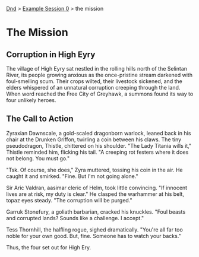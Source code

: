 [Dnd](./readme.md) > [Example Session 0](./example-session0.md) > the mission

# The Mission

## Corruption in High Eyry

The village of High Eyry sat nestled in the rolling hills north of the Selintan River, its people growing anxious as the once-pristine stream darkened with foul-smelling scum. Their crops wilted, their livestock sickened, and the elders whispered of an unnatural corruption creeping through the land. When word reached the Free City of Greyhawk, a summons found its way to four unlikely heroes.

## The Call to Action

Zyraxian Dawnscale, a gold-scaled dragonborn warlock, leaned back in his chair at the Drunken Griffon, twirling a coin between his claws. The tiny pseudodragon, Thistle, chittered on his shoulder. "The Lady Titania wills it," Thistle reminded him, flicking his tail. "A creeping rot festers where it does not belong. You must go."

"Tsk. Of course, she does," Zyra muttered, tossing his coin in the air. He caught it and smirked. "Fine. But I'm not going alone."

Sir Aric Valdran, aasimar cleric of Helm, took little convincing. "If innocent lives are at risk, my duty is clear." He clasped the warhammer at his belt, topaz eyes steady. "The corruption will be purged."

Garruk Stonefury, a goliath barbarian, cracked his knuckles. "Foul beasts and corrupted lands? Sounds like a challenge. I accept."

Tess Thornhill, the halfling rogue, sighed dramatically. "You're all far too noble for your own good. But, fine. Someone has to watch your backs."

Thus, the four set out for High Ery.
